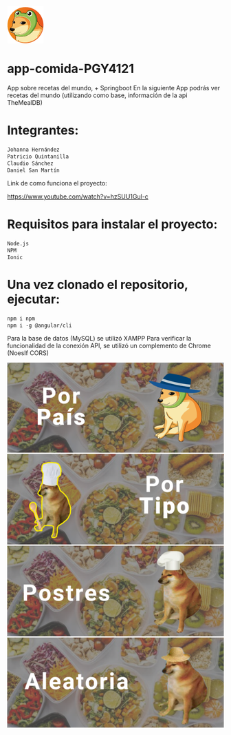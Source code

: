 ![Cheems](https://raw.githubusercontent.com/AntaresAnton/app-comida-PGY4121/main/src/assets/img/user-cheems.png)


# app-comida-PGY4121
App sobre recetas del mundo, + Springboot
En la siguiente App podrás ver recetas del mundo (utilizando como base, información de la api TheMealDB)

# Integrantes:
    Johanna Hernández
    Patricio Quintanilla
    Claudio Sánchez
    Daniel San Martín

Link de como funciona el proyecto:

https://www.youtube.com/watch?v=hzSUU1Gul-c

# Requisitos para instalar el proyecto:

    Node.js
    NPM
    Ionic

# Una vez clonado el repositorio, ejecutar:

    npm i npm
    npm i -g @angular/cli

Para la base de datos (MySQL) se utilizó XAMPP
Para verificar la funcionalidad de la conexión API, se utilizó un complemento de Chrome (NoesIf CORS)


![Por País](https://raw.githubusercontent.com/AntaresAnton/app-comida-PGY4121/main/src/assets/img/por-pais.png)
![Por Tipo](https://raw.githubusercontent.com/AntaresAnton/app-comida-PGY4121/main/src/assets/img/por-tipo.png)
![Postres ](https://raw.githubusercontent.com/AntaresAnton/app-comida-PGY4121/main/src/assets/img/postres.png)
![Aleatoria ](https://raw.githubusercontent.com/AntaresAnton/app-comida-PGY4121/main/src/assets/img/aleatoria.png)